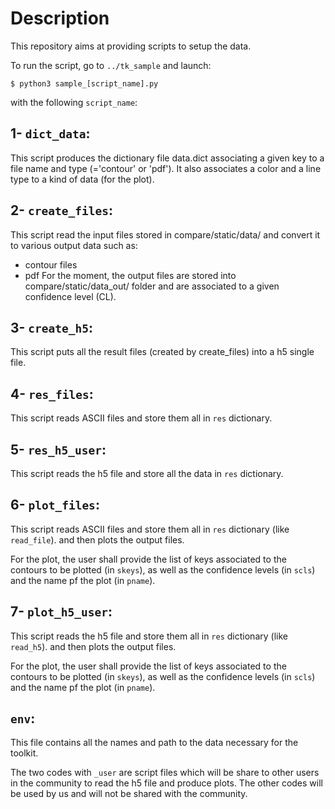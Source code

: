 # Description 

This repository aims at providing scripts to setup the data.

To run the script, go to `../tk_sample` and launch:

`$ python3 sample_[script_name].py`

with the following `script_name`:

## 1- `dict_data`:

This script produces the dictionary file data.dict associating a given key to a file name and type (='contour' or 'pdf').
It also associates a color and a line type to a kind of data (for the plot).

## 2- `create_files`:

This script read the input files stored in compare/static/data/ and convert it to various output data such as:
  - contour files
  - pdf
For the moment, the output files are stored into compare/static/data_out/ folder and are associated to a given confidence level (CL).

## 3- `create_h5`:

This script puts all the result files (created by create_files) into a h5 single file.

## 4- `res_files`:
  
This script reads ASCII files and store them all in `res` dictionary.

## 5- `res_h5_user`:

This script reads the h5 file and store all the data in `res` dictionary.  

## 6- `plot_files`:

This script reads ASCII files and store them all in `res` dictionary (like `read_file`).
and then plots the output files.

For the plot, the user shall provide the list of keys associated to the contours to be plotted (in `skeys`), as well as the confidence levels (in `scls`) and the name pf the plot (in `pname`).

## 7- `plot_h5_user`:

This script reads the h5 file and store them all in `res` dictionary (like `read_h5`).
and then plots the output files.

For the plot, the user shall provide the list of keys associated to the contours to be plotted (in `skeys`), as well as the confidence levels (in `scls`) and the name pf the plot (in `pname`).

## `env`:

This file contains all the names and path to the data necessary for the toolkit.

The two codes with `_user` are script files which will be share to other users in the community to read the h5 file and produce plots. The other codes will be used by us and will not be shared with the community.